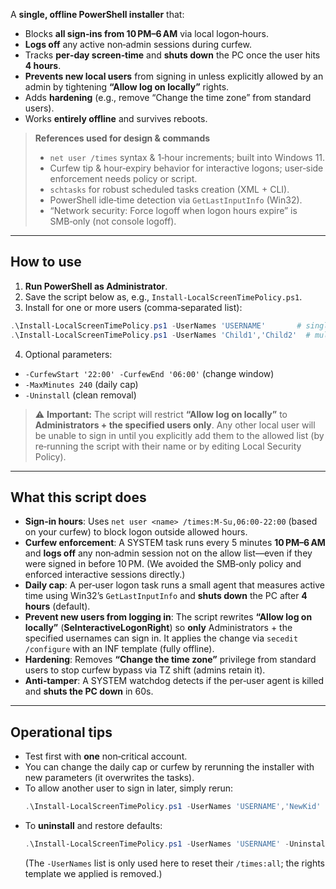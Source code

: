 A **single, offline PowerShell installer** that:

- Blocks **all sign‑ins from 10 PM–6 AM** via local logon‑hours.
- **Logs off** any active non‑admin sessions during curfew.
- Tracks **per‑day screen‑time** and **shuts down** the PC once the user hits **4 hours**.
- **Prevents new local users** from signing in unless explicitly allowed by an admin by tightening **“Allow log on locally”** rights.
- Adds **hardening** (e.g., remove “Change the time zone” from standard users).
- Works **entirely offline** and survives reboots.

> **References used for design & commands**
> - `net user /times` syntax & 1‑hour increments; built into Windows 11.   
> - Curfew tip & hour‑expiry behavior for interactive logons; user‑side enforcement needs policy or script.   
> - `schtasks` for robust scheduled tasks creation (XML + CLI).   
> - PowerShell idle‑time detection via `GetLastInputInfo` (Win32).   
> - “Network security: Force logoff when logon hours expire” is SMB‑only (not console logoff). 

---

## How to use

1) **Run PowerShell as Administrator**.  
2) Save the script below as, e.g., `Install-LocalScreenTimePolicy.ps1`.  
3) Install for one or more users (comma‑separated list):
```powershell
.\Install-LocalScreenTimePolicy.ps1 -UserNames 'USERNAME'       # single user
.\Install-LocalScreenTimePolicy.ps1 -UserNames 'Child1','Child2'  # multiple users
```
4) Optional parameters:
- `-CurfewStart '22:00' -CurfewEnd '06:00'` (change window)
- `-MaxMinutes 240` (daily cap)
- `-Uninstall` (clean removal)

> ⚠️ **Important:** The script will restrict **“Allow log on locally”** to **Administrators + the specified users only**. Any other local user will be unable to sign in until you explicitly add them to the allowed list (by re‑running the script with their name or by editing Local Security Policy).

---

## What this script **does**

- **Sign‑in hours**: Uses `net user <name> /times:M-Su,06:00-22:00` (based on your curfew) to block logon outside allowed hours.  
- **Curfew enforcement**: A SYSTEM task runs every 5 minutes **10 PM–6 AM** and **logs off** any non‑admin session not on the allow list—even if they were signed in before 10 PM. (We avoided the SMB‑only policy and enforced interactive sessions directly.)   
- **Daily cap**: A per‑user logon task runs a small agent that measures active time using Win32’s `GetLastInputInfo` and **shuts down** the PC after **4 hours** (default).   
- **Prevent new users from logging in**: The script rewrites **“Allow log on locally”** (**SeInteractiveLogonRight**) so **only** Administrators + the specified usernames can sign in. It applies the change via `secedit /configure` with an INF template (fully offline).  
- **Hardening**: Removes **“Change the time zone”** privilege from standard users to stop curfew bypass via TZ shift (admins retain it).  
- **Anti‑tamper**: A SYSTEM watchdog detects if the per‑user agent is killed and **shuts the PC down** in 60s.

---

## Operational tips

- Test first with **one** non‑critical account.  
- You can change the daily cap or curfew by rerunning the installer with new parameters (it overwrites the tasks).  
- To allow another user to sign in later, simply rerun:
  ```powershell
  .\Install-LocalScreenTimePolicy.ps1 -UserNames 'USERNAME','NewKid'
  ```
- To **uninstall** and restore defaults:
  ```powershell
  .\Install-LocalScreenTimePolicy.ps1 -UserNames 'USERNAME' -Uninstall
  ```
  (The `-UserNames` list is only used here to reset their `/times:all`; the rights template we applied is removed.)

